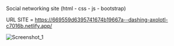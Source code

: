 Social networking site (html - css - js - bootstrap)







 URL SITE = https://669559d6395741674b19667a--dashing-axolotl-c7016b.netlify.app/


![Screenshot_1](https://github.com/user-attachments/assets/daa47380-b9ff-41a7-beba-0a2379f02536)



